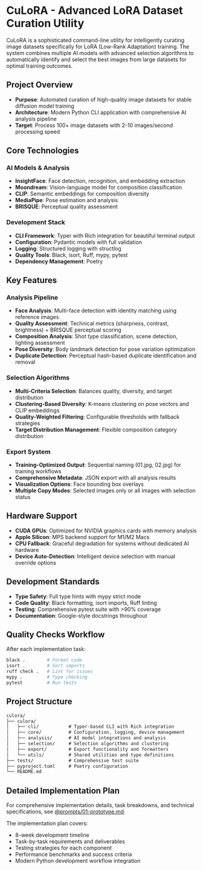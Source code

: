 # CuLoRA - Advanced LoRA Dataset Curation Utility

CuLoRA is a sophisticated command-line utility for intelligently curating image datasets specifically for LoRA (Low-Rank Adaptation) training. The system combines multiple AI models with advanced selection algorithms to automatically identify and select the best images from large datasets for optimal training outcomes.

## Project Overview

- **Purpose**: Automated curation of high-quality image datasets for stable diffusion model training
- **Architecture**: Modern Python CLI application with comprehensive AI analysis pipeline
- **Target**: Process 100+ image datasets with 2-10 images/second processing speed

## Core Technologies

### AI Models & Analysis

- **InsightFace**: Face detection, recognition, and embedding extraction
- **Moondream**: Vision-language model for composition classification
- **CLIP**: Semantic embeddings for composition diversity
- **MediaPipe**: Pose estimation and analysis
- **BRISQUE**: Perceptual quality assessment

### Development Stack

- **CLI Framework**: Typer with Rich integration for beautiful terminal output
- **Configuration**: Pydantic models with full validation
- **Logging**: Structured logging with structlog
- **Quality Tools**: Black, isort, Ruff, mypy, pytest
- **Dependency Management**: Poetry

## Key Features

### Analysis Pipeline

- **Face Analysis**: Multi-face detection with identity matching using reference images
- **Quality Assessment**: Technical metrics (sharpness, contrast, brightness) + BRISQUE perceptual scoring
- **Composition Analysis**: Shot type classification, scene detection, lighting assessment
- **Pose Diversity**: Body landmark detection for pose variation optimization
- **Duplicate Detection**: Perceptual hash-based duplicate identification and removal

### Selection Algorithms

- **Multi-Criteria Selection**: Balances quality, diversity, and target distribution
- **Clustering-Based Diversity**: K-means clustering on pose vectors and CLIP embeddings
- **Quality-Weighted Filtering**: Configurable thresholds with fallback strategies
- **Target Distribution Management**: Flexible composition category distribution

### Export System

- **Training-Optimized Output**: Sequential naming (01.jpg, 02.jpg) for training workflows
- **Comprehensive Metadata**: JSON export with all analysis results
- **Visualization Options**: Face bounding box overlays
- **Multiple Copy Modes**: Selected images only or all images with selection status

## Hardware Support

- **CUDA GPUs**: Optimized for NVIDIA graphics cards with memory analysis
- **Apple Silicon**: MPS backend support for M1/M2 Macs
- **CPU Fallback**: Graceful degradation for systems without dedicated AI hardware
- **Device Auto-Detection**: Intelligent device selection with manual override options

## Development Standards

- **Type Safety**: Full type hints with mypy strict mode
- **Code Quality**: Black formatting, isort imports, Ruff linting
- **Testing**: Comprehensive pytest suite with >90% coverage
- **Documentation**: Google-style docstrings throughout

## Quality Checks Workflow

After each implementation task:

```bash
black .        # Format code
isort .        # Sort imports  
ruff check .   # Lint for issues
mypy .         # Type checking
pytest         # Run tests
```

## Project Structure

```txt
culora/
├── culora/
│   ├── cli/           # Typer-based CLI with Rich integration
│   ├── core/          # Configuration, logging, device management
│   ├── analysis/      # AI model integrations and analysis
│   ├── selection/     # Selection algorithms and clustering
│   ├── export/        # Export functionality and formatters
│   └── utils/         # Shared utilities and type definitions
├── tests/             # Comprehensive test suite
├── pyproject.toml     # Poetry configuration
└── README.md
```

## Detailed Implementation Plan

For comprehensive implementation details, task breakdowns, and technical specifications, see [@prompts/01-prototype.md](prompts/01-prototype.md).

The implementation plan covers:

- 8-week development timeline
- Task-by-task requirements and deliverables
- Testing strategies for each component
- Performance benchmarks and success criteria
- Modern Python development workflow integration
